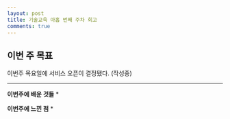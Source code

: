 ```yaml
---
layout: post
title: 기술교육 아홉 번째 주차 회고
comments: true
---
```

## 이번 주 목표
이번주 목요일에 서비스 오픈이 결정됐다. 
(작성중)

---

**이번주에 배운 것들**
* 

**이번주에 느낀 점**
* 